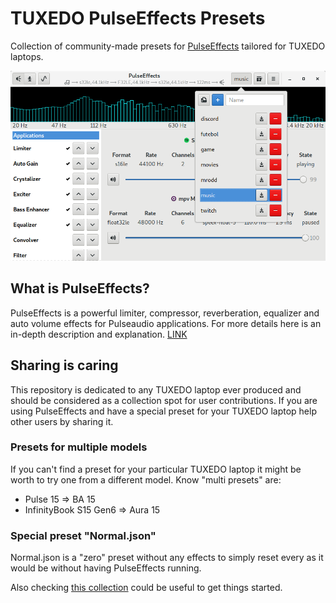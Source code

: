 # TUXEDO PulseEffects Presets
Collection of community-made presets for [PulseEffects](https://github.com/wwmm/pulseeffects) tailored for TUXEDO laptops.

![](screenshot-pulseeffects.png)

## What is PulseEffects?
PulseEffects is a powerful limiter, compressor, reverberation, equalizer and auto volume effects for Pulseaudio applications.
For more details here is an in-depth description and explanation. [LINK]()

## Sharing is caring
This repository is dedicated to any TUXEDO laptop ever produced and should be considered as a collection spot for user contributions. If you are using PulseEffects and have a special preset for your TUXEDO laptop help other users by sharing it.

### Presets for multiple models
If you can't find a preset for your particular TUXEDO laptop it might be worth to try one from a different model. Know "multi presets" are:

* Pulse 15 => BA 15
* InfinityBook S15 Gen6 => Aura 15

### Special preset "Normal.json"
Normal.json is a "zero" preset without any effects to simply reset every as it would be without having PulseEffects running.

Also checking [this collection](https://github.com/wwmm/pulseeffects/wiki/Community-presets) could be useful to get things started.
